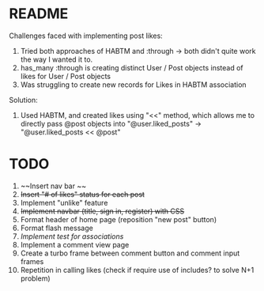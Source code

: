 # README

Challenges faced with implementing post likes:
1. Tried both approaches of HABTM and :through -> both didn't quite work the way I wanted it to.
2. has_many :through is creating distinct User / Post objects instead of likes for User / Post objects
3. Was struggling to create new records for Likes in HABTM association

Solution:
1. Used HABTM, and created likes using "<<" method, which allows me to directly pass @post objects into "@user.liked_posts" -> "@user.liked_posts << @post"

# TODO
1. ~~Insert nav bar ~~
2. ~~Insert "# of likes" status for each post~~
3. Implement "unlike" feature
4. ~~Implement navbar (title, sign in, register) with CSS~~
5. Format header of home page (reposition "new post" button)
6. Format flash message
7. *Implement test for associations*
8. Implement a comment view page
9. Create a turbo frame between comment button and comment input frames
10. Repetition in calling likes (check if require use of includes? to solve N+1 problem)